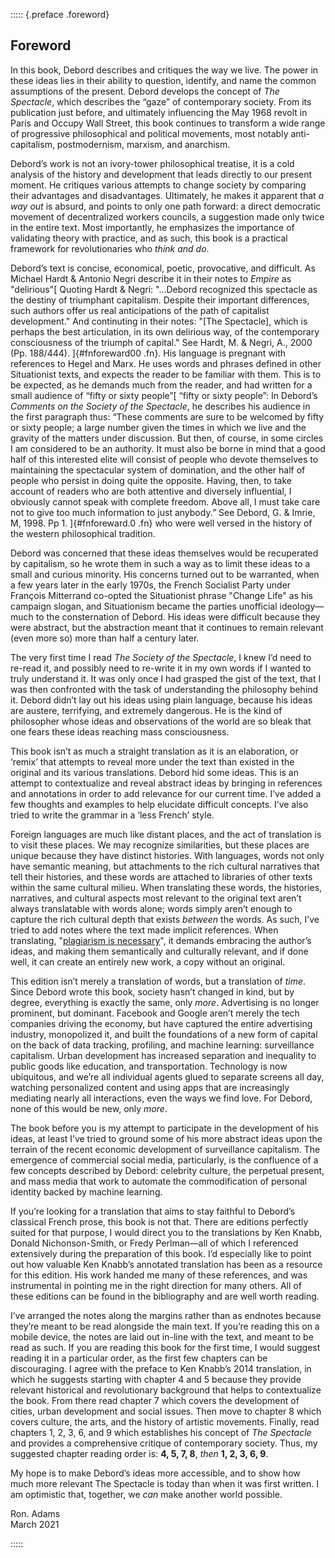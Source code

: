 ::::: {.preface .foreword}

## Foreword

In this book, Debord describes and critiques the way we live. The power in these
ideas lies in their ability to question, identify, and name the common
assumptions of the present. Debord develops the concept of _The Spectacle_,
which describes the “gaze” of contemporary society. From its publication just
before, and ultimately influencing the May 1968 revolt in Paris and Occupy Wall
Street, this book continues to transform a wide range of progressive
philosophical and political movements, most notably anti-capitalism,
postmodernism, marxism, and anarchism.

Debord’s work is not an ivory-tower philosophical treatise, it is a cold
analysis of the history and development that leads directly to our present
moment. He critiques various attempts to change society by comparing their
advantages and disadvantages. Ultimately, he makes it apparent that _a way out_
is absurd, and points to only one path forward: a direct democratic movement of
decentralized workers councils, a suggestion made only twice in the entire text.
Most importantly, he emphasizes the importance of validating theory with
practice, and as such, this book is a practical framework for revolutionaries
who _think and do_.

Debord’s text is concise, economical, poetic, provocative, and difficult. As
Michael Hardt & Antonio Negri describe it in their notes to
_Empire_ as "delirious"[
  Quoting Hardt & Negri: "...Debord recognized this spectacle as the destiny of
  triumphant capitalism. Despite their important differences, such authors offer
  us real anticipations of the path of capitalist development." And continuting
  in their notes: "[The Spectacle], which is perhaps the best articulation, in its own
  delirious way, of the contemporary consciousness of the triumph of capital."
  See Hardt, M. & Negri, A., 2000 (Pp. 188/444).
]{#fnforeward00 .fn}. His language is pregnant with references to Hegel and
Marx. He uses words and phrases defined in other Situationist texts, and expects
the reader to be familiar with them. This is to be expected, as he demands much
from the reader, and had written for a small audience of “fifty or sixty
people”[
  “fifty or sixty people”: In Debord’s _Comments on the Society of the
  Spectacle_, he describes his audience in the first paragraph thus: “These
  comments are sure to be welcomed by fifty or sixty people; a large number given
  the times in which we live and the gravity of the matters under discussion. But
  then, of course, in some circles I am considered to be an authority. It must
  also be borne in mind that a good half of this interested elite will consist of
  people who devote themselves to maintaining the spectacular system of
  domination, and the other half of people who persist in doing quite the
  opposite. Having, then, to take account of readers who are both attentive and
  diversely influential, I obviously cannot speak with complete freedom. Above
  all, I must take care not to give too much information to just anybody.” See
  Debord, G. & Imrie, M, 1998. Pp 1.
]{#fnforeward.0 .fn} who were well versed in the history
of the western philosophical tradition.

Debord was concerned that these ideas themselves would be recuperated by
capitalism, so he wrote them in such a way as to limit these ideas to a small
and curious minority. His concerns turned out to be warranted, when a few years
later in the early 1970s, the French Socialist Party under François Mitterrand
co-opted the Situationist phrase "Change Life" as his campaign slogan, and
Situationism became the parties unofficial ideology—much to the consternation of
Debord. His ideas were difficult because they were abstract, but the abstraction
meant that it continues to remain relevant (even more so) more than half a
century later.

The very first time I read _The Society of the Spectacle_, I knew I’d need to
re-read it, and possibly need to re-write it in my own words if I wanted to
truly understand it. It was only once I had grasped the gist of the text, that I
was then confronted with the task of understanding the philosophy behind it.
Debord didn’t lay out his ideas using plain language, because his ideas are
austere, terrifying, and extremely dangerous. He is the kind of philosopher
whose ideas and observations of the world are so bleak that one fears these
ideas reaching mass consciousness.

This book isn’t as much a straight translation as it is an elaboration, or
‘remix’ that attempts to reveal more under the text than existed in the original
and its various translations. Debord hid some ideas. This is an attempt to
contextualize and reveal abstract ideas by bringing in references and
annotations in order to add relevance for our current time. I’ve added a few
thoughts and examples to help elucidate difficult concepts. I’ve also tried to
write the grammar in a ‘less French’ style.

Foreign languages are much like distant places, and the act of translation is to
visit these places. We may recognize similarities, but these places are unique
because they have distinct histories. With languages, words not only have
semantic meaning, but attachments to the rich cultural narratives that tell
their histories, and these words are attached to libraries of other texts within
the same cultural milieu. When translating these words, the histories,
narratives, and cultural aspects most relevant to the original text aren’t
always translatable with words alone; words simply aren’t enough to capture the
rich cultural depth that exists _between_ the words. As such, I’ve tried to add
notes where the text made implicit references.
When translating, "[plagiarism is necessary](#ref207.1)", it demands embracing
the author’s ideas, and making them semantically and culturally relevant, and
if done well, it can create an entirely new work, a copy without an original.

This edition isn’t merely a translation of words, but a translation of _time_.
Since Debord wrote this book, society hasn’t changed in kind, but by degree,
everything is exactly the same, only _more_. Advertising is no longer prominent,
but dominant. Facebook and Google aren’t merely the tech companies driving the
economy, but have captured the entire advertising industry, monopolized it, and
built the foundations of a new form of capital on the back of data tracking,
profiling, and machine learning: surveillance capitalism. Urban development has
increased separation and inequality to public goods like education, and
transportation. Technology is now ubiquitous, and we’re all individual agents
glued to separate screens all day, watching personalized content and using apps
that are increasingly mediating nearly all interactions, even the ways we find
love. For Debord, none of this would be new, only _more_.

The book before you is my attempt to participate in the development of his
ideas, at least I’ve tried to ground some of his more abstract ideas upon the
terrain of the recent economic development of surveillance capitalism. The
emergence of commercial social media, particularly, is the confluence of a few
concepts described by Debord: celebrity culture, the perpetual present, and mass
media that work to automate the commodification of personal identity backed by
machine learning.

If you’re looking for a translation that aims to stay faithful to Debord’s
classical French prose, this book is not that. There are editions perfectly
suited for that purpose, I would direct you to the translations by Ken Knabb,
Donald Nichonson-Smith, or Fredy Perlman—all of which I referenced extensively
during the preparation of this book. I’d especially like to point out how
valuable Ken Knabb’s annotated translation has been as a resource for this
edition. His work handed me many of these references, and was instrumental in
pointing me in the right direction for many others. All of these editions can be
found in the bibliography and are well worth reading.

I’ve arranged the notes along the margins rather than as endnotes because
they’re meant to be read alongside the main text. If you’re reading this on a
mobile device, the notes are laid out in-line with the text, and meant to be
read as such. If you are reading this book for the first time, I would suggest
reading it in a particular order, as the first few chapters can be discouraging.
I agree with the preface to Ken Knabb’s 2014 translation, in which he suggests
starting with chapter 4 and 5 because they provide relevant historical and
revolutionary background that helps to contextualize the book. From there read
chapter 7 which covers the development of cities, urban development and social
issues. Then move to chapter 8 which covers culture, the arts, and the history
of artistic movements. Finally, read chapters 1, 2, 3, 6, and 9 which
establishes his concept of _The Spectacle_ and provides a comprehensive critique
of contemporary society. Thus, my suggested chapter reading order is: **4, 5, 7,
8**, _then_ **1, 2, 3, 6, 9**.

My hope is to make Debord’s ideas more accessible, and to show how much more
relevant The Spectacle is today than when it was first written. I am optimistic
that, together, we _can_ make another world possible.

Ron. Adams\
March 2021

:::::
